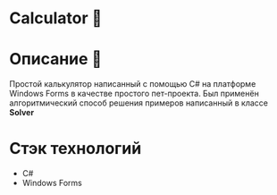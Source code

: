 # Calculator 🧮
# Описание 📒
Простой калькулятор написанный с помощью C# на платформе Windows Forms в качестве простого пет-проекта. Был применён алгоритмический способ решения примеров написанный в классе **Solver**
# Стэк технологий
 - C#
 - Windows Forms
